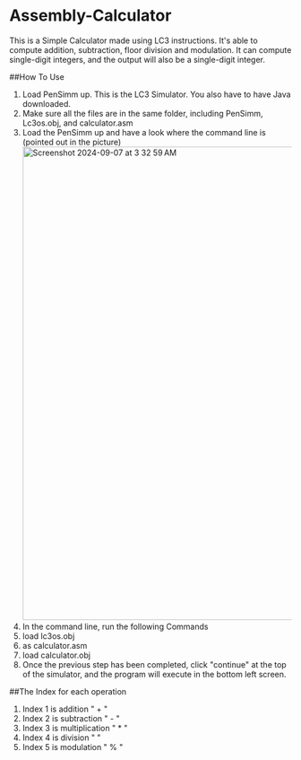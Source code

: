 # Assembly-Calculator
This is a Simple Calculator made using LC3 instructions. It's able to compute addition, subtraction, floor division and modulation.
It can compute single-digit integers, and the output will also be a single-digit integer.

##How To Use
1. Load PenSimm up. This is the LC3 Simulator. You also have to have Java downloaded.
2. Make sure all the files are in the same folder, including PenSimm, Lc3os.obj, and calculator.asm
3. Load the PenSimm up and have a look where the command line is (pointed out in the picture) <img width="844" alt="Screenshot 2024-09-07 at 3 32 59 AM" src="https://github.com/user-attachments/assets/4894c449-b0a5-41ad-98bf-d992b9ec27a1">
4. In the command line, run the following Commands
  1. load lc3os.obj
  2. as calculator.asm
  3. load calculator.obj
5. Once the previous step has been completed, click "continue" at the top of the simulator, and the program will execute in the bottom left screen.

##The Index for each operation
1. Index 1 is addition " + "
2. Index 2 is subtraction " - "
3. Index 3 is multiplication " * "
4. Index 4 is division " \"
5. Index 5 is modulation " % "


